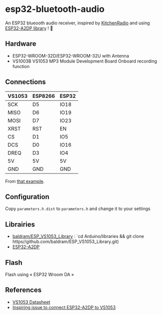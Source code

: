 # esp32-bluetooth-audio

An ESP32 blueooth audio receiver, inspired by [KitchenRadio](https://github.com/jeroenlukas/KitchenRadio) and using [ESP32-A2DP library](https://github.com/pschatzmann/ESP32-A2DP) ! 🙏

## Hardware

 - ESP32-WROOM-32D/ESP32-WROOM-32U with Antenna
 - VS1003B VS1053 MP3 Module Development Board Onboard recording function

## Connections


  | VS1053  | ESP8266 |  ESP32   |
  ----------|---------|-----------
  |   SCK   |   D5    |   IO18   |
  |   MISO  |   D6    |   IO19   |
  |   MOSI  |   D7    |   IO23   |
  |   XRST  |   RST   |   EN     |
  |   CS    |   D1    |   IO5    |
  |   DCS   |   D0    |   IO16   |
  |   DREQ  |   D3    |   IO4    |
  |   5V    |   5V    |   5V     |
  |   GND   |   GND   |   GND    |

From [that example](https://github.com/baldram/ESP_VS1053_Library/blob/master/examples/WebRadioDemo/WebRadioDemo.ino).


## Configuration

Copy `parameters.h.dist` to `parameters.h` and change it to your settings


## Librairies

- [baldram/ESP_VS1053_Library](https://github.com/baldram/ESP_VS1053_Library/) : `cd Arduino/libraries && git clone https//github.com/baldram/ESP_VS1053_Library.git)
- [ESP32-A2DP](https://github.com/pschatzmann/ESP32-A2DP.git)


## Flash

Flash using « ESP32 Wroom DA »


## References

- [VS1053 Datasheet](https://www.sparkfun.com/datasheets/Components/SMD/vs1053.pdf)
- [Inspiring issue to connect ESP32-A2DP to VS1053](https://github.com/pschatzmann/ESP32-A2DP/issues/31)
